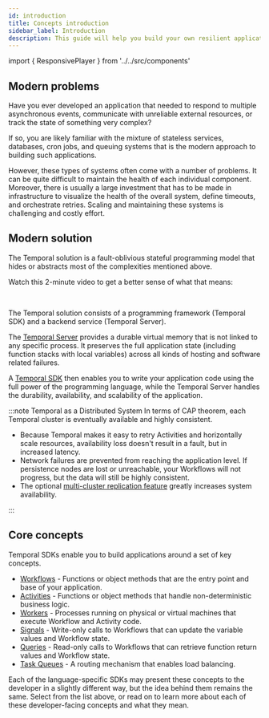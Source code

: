 ```yaml
---
id: introduction
title: Concepts introduction
sidebar_label: Introduction
description: This guide will help you build your own resilient applications using Temporal Workflow as Code™
---
```


import { ResponsivePlayer } from '../../src/components'

## Modern problems

Have you ever developed an application that needed to respond to multiple asynchronous events, communicate with unreliable external resources, or track the state of something very complex?

If so, you are likely familiar with the mixture of stateless services, databases, cron jobs, and queuing systems that is the modern approach to building such applications.

However, these types of systems often come with a number of problems.
It can be quite difficult to maintain the health of each individual component.
Moreover, there is usually a large investment that has to be made in infrastructure to visualize the health of the overall system, define timeouts, and orchestrate retries.
Scaling and maintaining these systems is challenging and costly effort.

## Modern solution

The Temporal solution is a fault-oblivious stateful programming model that hides or abstracts most of the complexities mentioned above.

Watch this 2-minute video to get a better sense of what that means:

<ResponsivePlayer url='https://www.youtube.com/watch?v=f-18XztyN6c'/>

<br/>

The Temporal solution consists of a programming framework (Temporal SDK) and a backend service (Temporal Server).

The [Temporal Server](/docs/server/introduction) provides a durable virtual memory that is not linked to any specific process.
It preserves the full application state (including function stacks with local variables) across all kinds of hosting and software related failures.

A [Temporal SDK](/application-development) then enables you to write your application code using the full power of the programming language, while the Temporal Server handles the durability, availability, and scalability of the application.

:::note Temporal as a Distributed System
In terms of CAP theorem, each Temporal cluster is eventually available and highly consistent.

- Because Temporal makes it easy to retry Activities and horizontally scale resources, availability loss doesn't result in a fault, but in increased latency.
- Network failures are prevented from reaching the application level.
  If persistence nodes are lost or unreachable, your Workflows will not progress, but the data will still be highly consistent.
- The optional [multi-cluster replication feature](https://docs.temporal.io/docs/server/versions-and-dependencies/#multi-cluster-replication) greatly increases system availability.

:::

## Core concepts

Temporal SDKs enable you to build applications around a set of key concepts.

- [Workflows](/docs/concepts/workflows) - Functions or object methods that are the entry point and base of your application.
- [Activities](/docs/concepts/activities) - Functions or object methods that handle non-deterministic business logic.
- [Workers](/docs/concepts/workers) - Processes running on physical or virtual machines that execute Workflow and Activity code.
- [Signals](/docs/concepts/signals) - Write-only calls to Workflows that can update the variable values and Workflow state.
- [Queries](/docs/concepts/queries) - Read-only calls to Workflows that can retrieve function return values and Workflow state.
- [Task Queues](/docs/concepts/task-queues) - A routing mechanism that enables load balancing.

Each of the language-specific SDKs may present these concepts to the developer in a slightly different way, but the idea behind them remains the same.
Select from the list above, or read on to learn more about each of these developer-facing concepts and what they mean.
